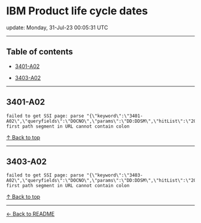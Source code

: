 # IBM Product life cycle dates

update: Monday, 31-Jul-23 00:05:31 UTC

---

## Table of contents


- [3401-A02](#3401-a02)

- [3403-A02](#3403-a02)


---





## 3401-A02

```
failed to get SSI page: parse "{\"keyword\":\"3401-A02\",\"queryfields\":\"DOCNO\",\"params\":\"DD:DDSM\",\"hitList\":\"20\",\"country\":\"ASP:TW\",\"fr\":\"0\",\"mppefsrt\":\"2\"}": first path segment in URL cannot contain colon
```



[↑ Back to top](#table-of-contents)

---





## 3403-A02

```
failed to get SSI page: parse "{\"keyword\":\"3403-A02\",\"queryfields\":\"DOCNO\",\"params\":\"DD:DDSM\",\"hitList\":\"20\",\"country\":\"ASP:TW\",\"fr\":\"0\",\"mppefsrt\":\"2\"}": first path segment in URL cannot contain colon
```



[↑ Back to top](#table-of-contents)

---



[← Back to README](./README.md)